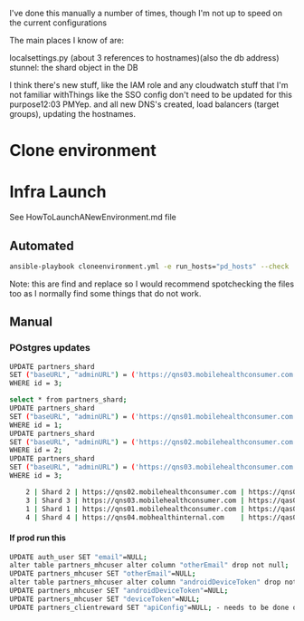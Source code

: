  I've done this manually a number of times, though I'm not up to speed on the current configurations


 The main places I know of are:

 localsettings.py (about 3 references to hostnames)(also the db address)
 stunnel: the shard object in the DB

 I think there's new stuff, like the IAM role and any cloudwatch stuff that I'm not familiar withThings like the SSO config don't need to be updated for this purpose12:03 PMYep. and all new DNS's created, load balancers (target groups), updating the hostnames.
# Clone environment
# Infra Launch
See HowToLaunchANewEnvironment.md file 
## Automated 
```bash
ansible-playbook cloneenvironment.yml -e run_hosts="pd_hosts" --check
```
Note: this are find and replace so I would recommend spotchecking the files too as I normally find some things that do not work.
## Manual
### POstgres updates
```bash
UPDATE partners_shard
SET ("baseURL", "adminURL") = ('https://qns03.mobilehealthconsumer.com', 'https://qns03.mobilehealthconsumer.com')
WHERE id = 3;

select * from partners_shard;
UPDATE partners_shard
SET ("baseURL", "adminURL") = ('https://qns01.mobilehealthconsumer.com', 'https://qns01.mobilehealthconsumer.com')
WHERE id = 1;
UPDATE partners_shard
SET ("baseURL", "adminURL") = ('https://qns02.mobilehealthconsumer.com', 'https://qns02.mobilehealthconsumer.com')
WHERE id = 2;
UPDATE partners_shard
SET ("baseURL", "adminURL") = ('https://qns03.mobilehealthconsumer.com', 'https://qns02.mobilehealthconsumer.com')
WHERE id = 3;

    2 | Shard 2 | https://qns02.mobilehealthconsumer.com | https://qns02.mobilehealthconsumer.com | 10000000000 | SI6A2dw4lZ0KtwQdoA1SAg9MXbSaiefNeAFcw7ZKDI4=
    3 | Shard 3 | https://qns03.mobilehealthconsumer.com | https://qas03w1.mobilehealthconsumer.com | 20000000000 | KeXEv3Do5Mqprwxn6OcWtMWQe7pXM0S/UaMBPyMmLqc=
    1 | Shard 1 | https://qns01.mobilehealthconsumer.com | https://qas01w1.mobilehealthconsumer.com |           0 | ua2hpXipzYXpas8xtfnHnN8BhQwmtF6xe2wfSv3f0Mg=
    4 | Shard 4 | https://qns04.mobhealthinternal.com    | https://qas04w1.mobilehealthconsumer.com | 30000000000 | dv2Y/LFWewjNBXssiZ0kBozCIKWc01TOxitM3Jtp94U=
```

#### If prod run this
```bash
UPDATE auth_user SET "email"=NULL;
alter table partners_mhcuser alter column "otherEmail" drop not null;
UPDATE partners_mhcuser SET "otherEmail"=NULL;
alter table partners_mhcuser alter column "androidDeviceToken" drop not null;
UPDATE partners_mhcuser SET "androidDeviceToken"=NULL;
UPDATE partners_mhcuser SET "deviceToken"=NULL;
UPDATE partners_clientreward SET "apiConfig"=NULL; - needs to be done on pclonelogdb1
```